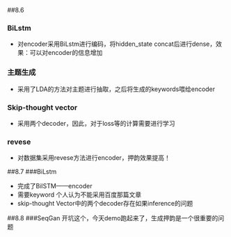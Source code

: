 ##8.6
### BiLstm
* 对encoder采用BiLstm进行编码，将hidden_state concat后进行dense，效果：可以对encoder的信息增加

### 主题生成
* 采用了LDA的方法对主题进行抽取，之后将生成的keywords喂给encoder


### Skip-thought vector
* 采用两个decoder，因此，对于loss等的计算需要进行学习

### revese
* 对数据集采用revese方法进行encoder，押韵效果提高！

##8.7 
###BiLstm
* 完成了BilSTM——encoder
* 需要keyword 个人认为不能采用百度那篇文章
* skip-thought Vector中的两个decoder存在如果inference的问题

##8.8
###SeqGan
开坑这个，今天demo跑起来了，生成押韵是一个很重要的问题



